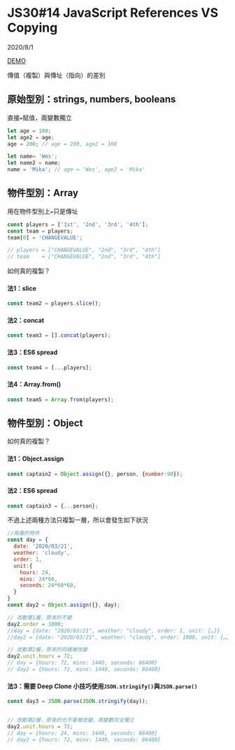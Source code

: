 # JS30#14 JavaScript References VS Copying
2020/8/1

[DEMO](https://gbuzz45.github.io/gbuzz45-JS30-demo/14_JavaScriptReferencesVSCopying/)

傳值（複製）與傳址（指向）的差別

## 原始型別：strings, numbers, booleans
直接`=`賦值，兩變數獨立
```javascript
let age = 100;
let age2 = age;
age = 200; // age = 200, age2 = 100

let name= 'Wes';
let name2 = name;
name = 'Mika'; // age = 'Wes', age2 = 'Mika'

```

## 物件型別：Array
用在物件型別上`=`只是傳址
```javascript
const players = ['1st', '2nd', '3rd', '4th'];
const team = players;
team[0] = 'CHANGEVALUE';

// players = ["CHANGEVALUE", "2nd", "3rd", "4th"]
// team    = ["CHANGEVALUE", "2nd", "3rd", "4th"]
```

如何真的複製？
#### 法1：slice
```javascript
const team2 = players.slice();
```

#### 法2：concat
```javascript
const team3 = [].concat(players);
```

#### 法3：ES6 spread
```javascript
const team4 = [...players];
```

#### 法4：Array.from() 
```javascript
const team5 = Array.from(players);
```

## 物件型別：Object

如何真的複製？
#### 法1：Object.assign
```javascript
const captain2 = Object.assign({}, person, {number:90});
```

#### 法2：ES6 spread
```javascript
const captain3 = {...person};
```

不過上述兩種方法只複製一層，所以會發生如下狀況

```javascript
//兩層的物件
const day = {
  date: '2020/03/21',
  weather: 'cloudy',
  order: 1,
  unit:{
    hours: 24,
    mins: 24*60,
    seconds: 24*60*60,
  }
}
const day2 = Object.assign({}, day);

// 改動第1層，原來的不變
day2.order = 1000; 
//day = {date: "2020/03/21", weather: "cloudy", order: 1, unit: {…}}
//day2 = {date: "2020/03/21", weather: "cloudy", order: 1000, unit: {…}}

// 改動第2層，原來的同樣被改變
day2.unit.hours = 72;
// day = {hours: 72, mins: 1440, seconds: 86400}
// day2 = {hours: 72, mins: 1440, seconds: 86400}

```

#### 法3：需要 Deep Clone 小技巧使用`JSON.stringify()`與`JSON.parse()`
```javascript
const day3 = JSON.parse(JSON.stringify(day));


// 改動第2層，原來的也不會被改變，兩變數完全獨立
day2.unit.hours = 72;
// day = {hours: 24, mins: 1440, seconds: 86400}
// day2 = {hours: 72, mins: 1440, seconds: 86400}

```

